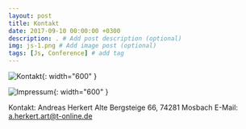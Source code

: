 ```yaml
---
layout: post
title: Kontakt
date: 2017-09-10 00:00:00 +0300
description: . # Add post description (optional)
img: js-1.png # Add image post (optional)
tags: [Js, Conference] # add tag
---
```


![Kontakt]({{site.baseurl}}/assets/img/Kontakt.jpg){: width="600" }

![Impressum]({{site.baseurl}}/assets/img/impressum.jpg){: width="600" }

Kontakt:
Andreas Herkert
Alte Bergsteige 66, 74281 Mosbach
E-Mail: a.herkert.art@t-online.de 

